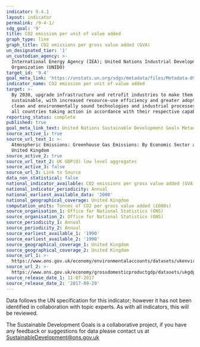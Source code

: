 ```yaml
---
indicator: 9.4.1
layout: indicator
permalink: /9-4-1/
sdg_goal: '9'
title: CO2 emission per unit of value added
graph_type: line
graph_title: CO2 emissions per gross value added (GVA)
un_designated_tier: '1'
un_custodian_agency: >-
  International Energy Agency (IEA); United Nations Industrial Development
  Organization (UNIDO)
target_id: '9.4'
goal_meta_link: 'https://unstats.un.org/sdgs/metadata/files/Metadata-09-04-01.pdf'
indicator_name: CO2 emission per unit of value added
target: >-
  By 2030, upgrade infrastructure and retrofit industries to make them
  sustainable, with increased resource-use efficiency and greater adoption of
  clean and environmentally sound technologies and industrial processes, with
  all countries taking action in accordance with their respective capabilities
reporting_status: complete
published: true
goal_meta_link_text: United Nations Sustainable Development Goals Metadata (PDF 516 KB)
source_active_1: true
source_url_text_1: >-
  Atmospheric Emissions: Greenhouse Gas Emissions: By Economic Sector and Gas,
  United Kingdom
source_active_2: true
source_url_text_2: UK GDP(O) low level aggregates
source_active_3: false
source_url_3: Link to Source
data_non_statistical: false
national_indicator_available: CO2 emissions per gross value added (GVA)
national_indicator_periodicity: Annual
national_earliest_available_data: '2000'
national_geographical_coverage: United Kingdom
computation_units: Tonnes of CO2 per gross value added (£000s)
source_organisation_1: Office for National Statistics (ONS)
source_organisation_2: Office for National Statistics (ONS)
source_periodicity_1: Annual
source_periodicity_2: Annual
source_earliest_available_1: '1990'
source_earliest_available_2: '1990'
source_geographical_coverage_1: United Kingdom
source_geographical_coverage_2: United Kingdom
source_url_1: >-
  https://www.ons.gov.uk/economy/environmentalaccounts/datasets/ukenvironmentalaccountsatmosphericemissionsgreenhousegasemissionsbyeconomicsectorandgasunitedkingdom 
source_url_2: >-
  https://www.ons.gov.uk/economy/grossdomesticproductgdp/datasets/ukgdpolowlevelaggregates
source_release_date_1: 11-07-2017
source_release_date_2: '2017-09-29'
---
```

Data follows the UN specification for this indicator; however it has not been identified in collaboration with topic experts. As with all indicators, this will be reviewed.

The Sustainable Development Goals is a collaborative project, if you have any feedback or suggestions for data please contact us at <SustainableDevelopment@ons.gov.uk>

